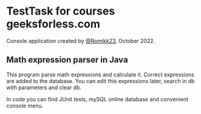 # TestTask for courses geeksforless.com

Console application created by [@Romikk23](https://t.me/Romiikk), October 2022.

## Math expression parser in Java ##

This program parse math expressions and calculate it. Correct expressions are added to the database. You can edit this expressions later,
search in db with parameters and clear db.

In code you can find JUnit tests, mySQL online database and convenient console menu.
